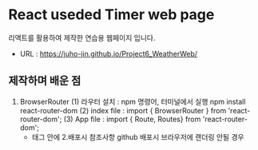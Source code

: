 # React useded Timer web page

리액트를 활용하여 제작한 연습용 웹페이지 입니다.
- URL : https://juho-jin.github.io/Project6_WeatherWeb/
## 제작하며 배운 점
1. BrowserRouter
  (1) 라우터 설치 : npm 명령어, 터미널에서 실행 npm install react-router-dom
  (2) index file : import { BrowserRouter } from 'react-router-dom';
  (3) App file : import { Route, Routes} from 'react-router-dom';
      - <Routes> 태그 안에 <Route path='path 경로 설정' element={리액트테그}>
2.배포시 참조사항
  github 배포시 브라우저에 랜더링 안될 경우 

